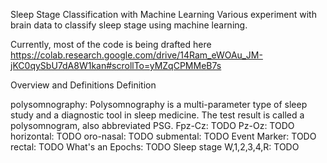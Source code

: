 Sleep Stage Classification with Machine Learning
Various experiment with brain data to classify sleep stage using machine learning.

Currently, most of the code is being drafted here https://colab.research.google.com/drive/14Ram_eWOAu_JM-jKC0qySbU7dA8W1kan#scrollTo=yMZqCPMMeB7s


Overview and Definitions
Definition

polysomnography: Polysomnography is a multi-parameter type of sleep study and a diagnostic tool in sleep medicine. The test result is called a polysomnogram, also abbreviated PSG.
Fpz-Cz: TODO
Pz-Oz: TODO
horizontal: TODO
oro-nasal: TODO
submental: TODO
Event Marker: TODO
rectal: TODO
What's an Epochs: TODO
Sleep stage W,1,2,3,4,R: TODO
